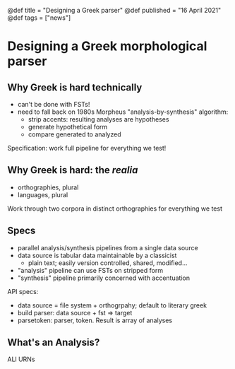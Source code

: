 @def title = "Designing a Greek parser"
@def published = "16 April 2021"
@def tags = ["news"]

# Designing a Greek morphological parser


## Why Greek is hard technically

- can't be done with FSTs!
- need to fall back on 1980s Morpheus "analysis-by-synthesis" algorithm:
    - strip accents: resulting analyses are hypotheses
    - generate hypothetical form
    - compare generated to analyzed

Specification:  work full pipeline for everything we test!

## Why Greek is hard: the *realia*


- orthographies, plural
- languages, plural

Work through two corpora in distinct orthographies for everything we test


## Specs

- parallel analysis/synthesis pipelines from a single data source
- data source is tabular data maintainable by a classicist 
    - plain text; easily version controlled, shared, modified...
- "analysis" pipeline can use FSTs on stripped form
- "synthesis" pipeline primarily concerned with accentuation


API specs:

- data source = file system + orthogrpahy; default to literary greek
- build parser: data source + fst => target
- parsetoken: parser, token.  Result is array of analyses


## What's an Analysis?

ALl URNs




